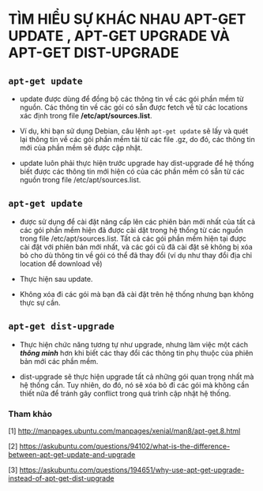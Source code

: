 # TÌM HIỂU SỰ KHÁC NHAU APT-GET UPDATE , APT-GET UPGRADE VÀ APT-GET DIST-UPGRADE


## `apt-get update`

- update được dùng để đồng bộ các thông tin về các gói phần mềm từ nguồn. Các thông tin về các gói có sẵn được fetch về từ các locations xác định trong file **/etc/apt/sources.list**. 

- Ví dụ, khi bạn sử dụng Debian, câu lệnh `apt-get update` sẽ lấy và quét lại thông tin về các gói phần mềm tải từ các file .gz, do đó, các thông tin mới của phần mềm sẽ được cập nhật. 

- update luôn phải thực hiện trước upgrade hay dist-upgrade để hệ thống biết được các thông tin mới hiện có của các phần mềm có sẵn từ các nguồn trong file /etc/apt/sources.list.


## `apt-get update`

- được sử dụng để cài đặt nâng cấp lên các phiên bản mới nhất của tất cả các gói phần mềm hiện đã được cài dặt trong hệ thống từ các nguồn trong file /etc/apt/sources.list. Tất cả các gói phần mềm hiện tại được cài đặt với phiên bản mới nhất, và các gói cũ đã cài đặt sẽ không bị xóa bỏ cho dù thông tin về gói có thể đã thay đổi (ví dụ như thay đổi địa chỉ location để download về)

- Thực hiện sau update.

- Không xóa đi các gói mà bạn đã cài đặt trên hệ thống nhưng bạn không thực sự cần.

## `apt-get dist-upgrade`

- Thực hiện chức năng tương tự như upgrade, nhưng làm việc một cách ***thông minh*** hơn khi biết các thay đổi các thông tin phụ thuộc của phiên bản mới các phần mềm. 

- dist-upgrade sẽ thực hiện upgrade tất cả những gói quan trọng nhất mà hệ thống cần. Tuy nhiên, do đó, nó sẽ xóa bỏ đi các gói mà không cần thiết nữa để tránh gây conflict trong quá trình cập nhật hệ thống. 


### Tham khảo

[1] http://manpages.ubuntu.com/manpages/xenial/man8/apt-get.8.html

[2] https://askubuntu.com/questions/94102/what-is-the-difference-between-apt-get-update-and-upgrade

[3] https://askubuntu.com/questions/194651/why-use-apt-get-upgrade-instead-of-apt-get-dist-upgrade
